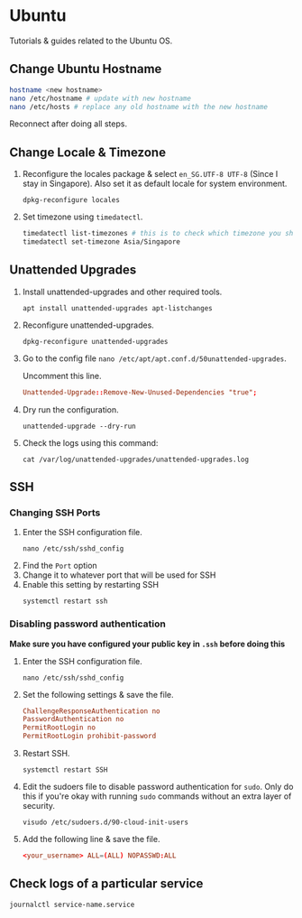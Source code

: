 # Ubuntu
Tutorials & guides related to the Ubuntu OS.

## Change Ubuntu Hostname
```bash
hostname <new hostname>
nano /etc/hostname # update with new hostname
nano /etc/hosts # replace any old hostname with the new hostname
```
Reconnect after doing all steps.

## Change Locale & Timezone
1. Reconfigure the locales package & select `en_SG.UTF-8 UTF-8` (Since I stay in Singapore). Also set it as default locale for system environment.
    ```
    dpkg-reconfigure locales
    ```
2. Set timezone using `timedatectl`.
    ```bash
    timedatectl list-timezones # this is to check which timezone you should change to
    timedatectl set-timezone Asia/Singapore
    ```
## Unattended Upgrades
1. Install unattended-upgrades and other required tools.
    ```
    apt install unattended-upgrades apt-listchanges
    ```
2. Reconfigure unattended-upgrades.
    ```
    dpkg-reconfigure unattended-upgrades
    ```
3. Go to the config file `nano /etc/apt/apt.conf.d/50unattended-upgrades`.

    Uncomment this line.
    ```conf
    Unattended-Upgrade::Remove-New-Unused-Dependencies "true";
    ```
4. Dry run the configuration.
    ```
    unattended-upgrade --dry-run
    ```
5. Check the logs using this command:
    ```
    cat /var/log/unattended-upgrades/unattended-upgrades.log
    ```

## SSH
### Changing SSH Ports
1. Enter the SSH configuration file.
    ```
    nano /etc/ssh/sshd_config
    ```
2. Find the `Port` option
3. Change it to whatever port that will be used for SSH
4. Enable this setting by restarting SSH
    ```
    systemctl restart ssh
    ```

### Disabling password authentication
**Make sure you have configured your public key in `.ssh` before doing this**
1. Enter the SSH configuration file.
    ```
    nano /etc/ssh/sshd_config
    ```
2. Set the following settings & save the file.
    ```conf
    ChallengeResponseAuthentication no
    PasswordAuthentication no
    PermitRootLogin no
    PermitRootLogin prohibit-password
    ```
3. Restart SSH.
    ```
    systemctl restart SSH
    ```
4. Edit the sudoers file to disable password authentication for `sudo`. Only do this if you're okay with running `sudo` commands without an extra layer of security.
    ```
    visudo /etc/sudoers.d/90-cloud-init-users
    ```
5. Add the following line & save the file.
    ```conf
    <your_username> ALL=(ALL) NOPASSWD:ALL
    ```

## Check logs of a particular service
```
journalctl service-name.service
```